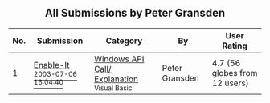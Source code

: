 ﻿<div align="center">

## All Submissions by Peter Gransden

</div>

No.  | Submission | Category | By   | User Rating
---- | ---------- | -------- | ---- | -----------
1 | [Enable\-It<br /><sup>2003-07-06 16:04:40</sup>](https://github.com/Planet-Source-Code/peter-gransden-enable-it__1-46662) | [Windows API Call/ Explanation<br /><sup>Visual Basic</sup>](../ByCategory/windows-api-call-explanation__1-39.md) | Peter Gransden | 4.7 (56 globes from 12 users)
